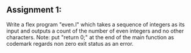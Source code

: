 ## Assignment 1:

Write a flex program "even.l" which takes a sequence of integers as its input and outputs
a count of the number of even integers and no other characters. Note: put "return 0;" at the end of the main function
as codemark regards non zero exit status as an error. 

